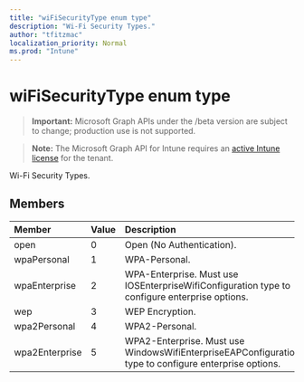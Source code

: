 ```yaml
---
title: "wiFiSecurityType enum type"
description: "Wi-Fi Security Types."
author: "tfitzmac"
localization_priority: Normal
ms.prod: "Intune"
---
```


# wiFiSecurityType enum type

> **Important:** Microsoft Graph APIs under the /beta version are subject to change; production use is not supported.

> **Note:** The Microsoft Graph API for Intune requires an [active Intune license](https://go.microsoft.com/fwlink/?linkid=839381) for the tenant.

Wi-Fi Security Types.

## Members
|Member|Value|Description|
|:---|:---|:---|
|open|0|Open (No Authentication).|
|wpaPersonal|1|WPA-Personal.|
|wpaEnterprise|2|WPA-Enterprise. Must use IOSEnterpriseWifiConfiguration type to configure enterprise options.|
|wep|3|WEP Encryption.|
|wpa2Personal|4|WPA2-Personal.|
|wpa2Enterprise|5|WPA2-Enterprise. Must use WindowsWifiEnterpriseEAPConfiguration type to configure enterprise options.|




